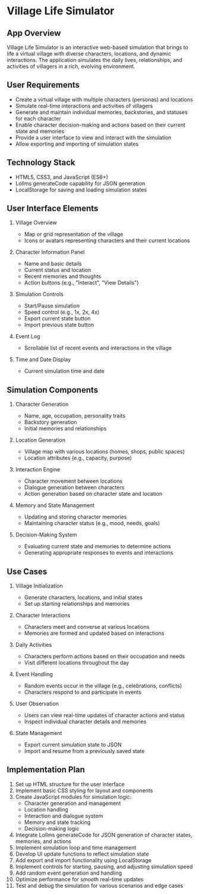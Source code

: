 # Village Life Simulator

## App Overview
Village Life Simulator is an interactive web-based simulation that brings to life a virtual village with diverse characters, locations, and dynamic interactions. The application simulates the daily lives, relationships, and activities of villagers in a rich, evolving environment.

## User Requirements
- Create a virtual village with multiple characters (personas) and locations
- Simulate real-time interactions and activities of villagers
- Generate and maintain individual memories, backstories, and statuses for each character
- Enable character decision-making and actions based on their current state and memories
- Provide a user interface to view and interact with the simulation
- Allow exporting and importing of simulation states

## Technology Stack
- HTML5, CSS3, and JavaScript (ES6+)
- Lollms generateCode capability for JSON generation
- LocalStorage for saving and loading simulation states

## User Interface Elements
1. Village Overview
   - Map or grid representation of the village
   - Icons or avatars representing characters and their current locations

2. Character Information Panel
   - Name and basic details
   - Current status and location
   - Recent memories and thoughts
   - Action buttons (e.g., "Interact", "View Details")

3. Simulation Controls
   - Start/Pause simulation
   - Speed control (e.g., 1x, 2x, 4x)
   - Export current state button
   - Import previous state button

4. Event Log
   - Scrollable list of recent events and interactions in the village

5. Time and Date Display
   - Current simulation time and date

## Simulation Components
1. Character Generation
   - Name, age, occupation, personality traits
   - Backstory generation
   - Initial memories and relationships

2. Location Generation
   - Village map with various locations (homes, shops, public spaces)
   - Location attributes (e.g., capacity, purpose)

3. Interaction Engine
   - Character movement between locations
   - Dialogue generation between characters
   - Action generation based on character state and location

4. Memory and State Management
   - Updating and storing character memories
   - Maintaining character status (e.g., mood, needs, goals)

5. Decision-Making System
   - Evaluating current state and memories to determine actions
   - Generating appropriate responses to events and interactions

## Use Cases
1. Village Initialization
   - Generate characters, locations, and initial states
   - Set up starting relationships and memories

2. Character Interactions
   - Characters meet and converse at various locations
   - Memories are formed and updated based on interactions

3. Daily Activities
   - Characters perform actions based on their occupation and needs
   - Visit different locations throughout the day

4. Event Handling
   - Random events occur in the village (e.g., celebrations, conflicts)
   - Characters respond to and participate in events

5. User Observation
   - Users can view real-time updates of character actions and status
   - Inspect individual character details and memories

6. State Management
   - Export current simulation state to JSON
   - Import and resume from a previously saved state

## Implementation Plan
1. Set up HTML structure for the user interface
2. Implement basic CSS styling for layout and components
3. Create JavaScript modules for simulation logic:
   - Character generation and management
   - Location handling
   - Interaction and dialogue system
   - Memory and state tracking
   - Decision-making logic
4. Integrate Lollms generateCode for JSON generation of character states, memories, and actions
5. Implement simulation loop and time management
6. Develop UI update functions to reflect simulation state
7. Add export and import functionality using LocalStorage
8. Implement controls for starting, pausing, and adjusting simulation speed
9. Add random event generation and handling
10. Optimize performance for smooth real-time updates
11. Test and debug the simulation for various scenarios and edge cases